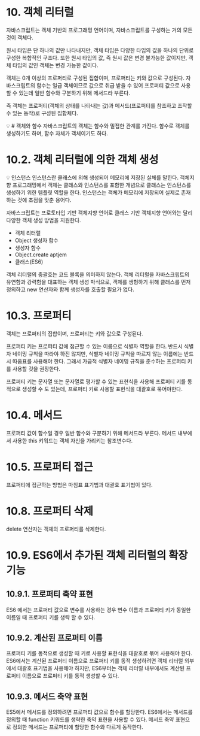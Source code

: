 # 10. 객체 리터럴

자바스크립트는 객체 기반의 프로그래밍 언어이며, 자바스크립트를 구성하는 거의 모든 것이 객체다.

원시 타입은 단 하나의 값만 나타내지만, 객체 타입은 다양한 타입의 값을 하나의 단위로 구성한 복합적인 구조다. 또한 원시 타입의 값, 즉 원시 값은 변경 불가능한 값이지만, 객체 타입의 값인 객체는 변경 가능한 값이다.

객체는 0개 이상의 프로퍼티로 구성된 집합이며, 프로퍼티는 키와 값으로 구성된다. 자바스크립트의 함수는 일급 객체이므로 값으로 취급 받을 수 있어 프로퍼티 값으로 사용할 수 있는데 일반 함수와 구분하기 위해 메서드라 부른다.

즉 객체는 프로퍼티(객체의 상태를 나타내는 값)과 메서드(프로퍼티를 참조하고 조작할수 있는 동작)로 구성된 집합체다.

<aside>
💡 # 객체와 함수
자바스크립트의 객체는 함수와 밀접한 관계를 가진다. 함수로 객체를 생성하기도 하며, 함수 자체가 객체이기도 하다.

</aside>

# 10.2. 객체 리터럴에 의한 객체 생성

<aside>
💡 인스턴스
인스턴스란 클래스에 의해 생성되어 메모리에 저장된 실체를 말한다. 객체지향 프로그래밍에서 객체는 클래스와 인스턴스를 포함한 개념으로 클래스는 인스턴스를 생성하기 위한 템플릿 역할을 한다. 인스턴스는 객체가 메모리에 저장되어 실제로 존재하는 것에 초점을 맞춘 용어다.

</aside>

자바스크립트는 프로토타입 기반 객체지향 언어로 클래스 기반 객체지향 언어와는 달리 다양한 객체 생성 방법을 지원한다.

- 객체 리터럴
- Object 생성자 함수
- 생성자 함수
- Object.create aptjem
- 클래스(ES6)

객체 리터럴의 중괄호는 코드 블록을 의미하지 않는다. 객체 리터럴을 자바스크립트의 유연함과 강력함을 대표하는 객체 생성 박식으로, 객체를 생헝하기 위해 클래스를 먼저 정의하고 new 연산자와 함께 생성자를 호출할 필요가 없다.

# 10.3. 프로퍼티

객체는 프로퍼티의 집합이며, 프로퍼티는 키와 값으로 구성된다.

프로퍼티 키는 프로퍼티 값에 접근할 수 있는 이름으로 식별자 역할을 한다. 반드시 식별자 네이밍 규칙을 따라야 하진 않지만, 식별자 네이밍 규칙을 따르지 않는 이름에는 반드시 따옴표를 사용해야 한다. 그래서 가급적 식별자 네이밍 규칙을 준수하는 프로퍼티 키를 사용할 것을 권장한다.

프로퍼티 키는 문자열 또는 문자열로 평가할 수 있는 표현식을 사용해 프로퍼티 키를 동적으로 생성할 수 도 있는데, 프로퍼티 키로 사용할 표현식을 대괄호로 묶어야한다.

# 10.4. 메서드

프로퍼티 값이 함수일 경우 일반 함수와 구분하기 위해 메서드라 부른다. 메서드 내부에서 사용한 this 키워드는 객체 자신을 가리키는 참조변수다.

# 10.5. 프로퍼티 접근

프로퍼티에 접근하는 방법은 마침표 표기법과 대괄호 표기법이 있다.

# 10.8. 프로퍼티 삭제

delete 연산자는 객체의 프로퍼티를 삭제한다.

# 10.9. ES6에서 추가된 객체 리터럴의 확장 기능

## 10.9.1. 프로퍼티 축약 표현

ES6 에서는 프로퍼티 값으로 변수를 사용하는 경우 변수 이름과 프로퍼티 키가 동일한 이름일 때 프로퍼티 키를 생략 할 수 있다.

## 10.9.2. 계산된 프로퍼티 이름

프로퍼티 키를 동적으로 생성할 때 키로 사용할 표현식을 대괄호로 묶어 사용해야 한다. ES6에서는 계산된 프로퍼티 이름으로 프로퍼티 키를 동적 생성하려면 객체 리터럴 외부에서 대괄호 표기법을 사용해야 하지만, ES6부터는 객체 리터럴 내부에서도 계산된 프로퍼티 이름으로 프로퍼티 키를 동적 생성할 수 있다.

## 10.9.3. 메서드 축약 표현

ES5에서 메서드를 정의하려면 프로퍼티 값으로 함수를 할당한다. ES6에서는 메서드를 정의할 때 function 키워드를 생략한 축약 표현을 사용할 수 있다. 메서드 축약 표현으로 정의한 메서드는 프로퍼티에 할당한 함수와 다르게 동작한다.
